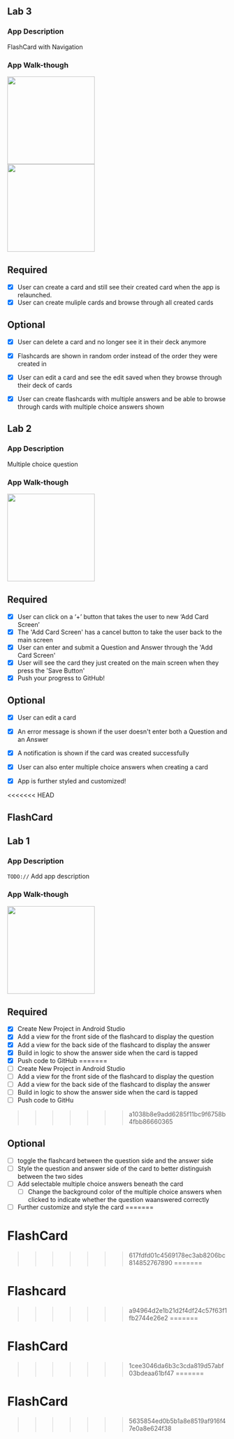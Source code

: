 ## Lab 3

### App Description
FlashCard with Navigation

### App Walk-though
<img src="https://media.giphy.com/media/20fjXBdTeieJNEj6C0/giphy.gif" width=200><br>
<img src="https://media.giphy.com/media/SDqWhPCvHGfofbXWG8/giphy.gif" width=200><br>

## Required
- [X] User can create a card and still see their created card when the app is relaunched.
- [X] User can create muliple cards and browse through all created cards

## Optional
- [X] User can delete a card and no longer see it in their deck anymore
- [X] Flashcards are shown in random order instead of the order they were created in
- [X] User can edit a card and see the edit saved when they browse through their deck of cards
- [X] User can create flashcards with multiple answers and be able to browse through cards with multiple choice answers shown



## Lab 2

### App Description
Multiple choice question

### App Walk-though

<img src="https://media.giphy.com/media/v1.Y2lkPTc5MGI3NjExMjU2NGFkMmJhMDgyMDg4MDM4OWQ0MzVlNGQ0ZDNhMzVkNDU0NWYzZSZjdD1n/6ugPpdlofkSwuIBU2Z/giphy.gif" width=200><br>


## Required
- [X] User can click on a ‘+’ button that takes the user to new ‘Add Card Screen’
- [X] The 'Add Card Screen' has a cancel button to take the user back to the main screen
- [X] User can enter and submit a Question and Answer through the 'Add Card Screen'
- [X] User will see the card they just created on the main screen when they press the 'Save Button'
- [X] Push your progress to GitHub!

## Optional
- [X] User can edit a card
- [X] An error message is shown if the user doesn't enter both a Question and an Answer
- [X] A notification is shown if the card was created successfully
- [X] User can also enter multiple choice answers when creating a card
- [X] App is further styled and customized!




<<<<<<< HEAD
## FlashCard

## Lab 1

### App Description
`TODO://` Add app description

### App Walk-though

<img src="https://media.giphy.com/media/v1.Y2lkPTc5MGI3NjExYWM1Mjk5OTE2ODViM2UzMDcxNGM0NjYwZGFhZTQwM2EzMGY5NjQwNiZjdD1n/RwX9JTbPLyWKSmaNVZ/giphy.gif" width=200><br>


## Required
- [X] Create New Project in Android Studio
- [X] Add a view for the front side of the flashcard to display the question
- [X] Add a view for the back side of the flashcard to display the answer
- [X] Build in logic to show the answer side when the card is tapped
- [X] Push code to GitHub
=======
- [ ] Create New Project in Android Studio
- [ ] Add a view for the front side of the flashcard to display the question
- [ ] Add a view for the back side of the flashcard to display the answer
- [ ] Build in logic to show the answer side when the card is tapped
- [ ] Push code to GitHu
>>>>>>> a1038b8e9add6285f11bc9f6758b4fbb86660365
## Optional
- [ ] toggle the flashcard between the question side and the answer side
- [ ] Style the question and answer side of the card to better distinguish between the two sides
- [ ] Add selectable multiple choice answers beneath the card
   - [ ] Change the background color of the multiple choice answers when clicked to indicate whether the question waanswered correctly
- [ ] Further customize and style the card
=======
# FlashCard
>>>>>>> 617fdfd01c4569178ec3ab8206bc814852767890
=======
# Flashcard
>>>>>>> a94964d2e1b21d2f4df24c57f63f1fb2744e26e2
=======
# FlashCard
>>>>>>> 1cee3046da6b3c3cda819d57abf03bdeaa61bf47
=======
# FlashCard
>>>>>>> 5635854ed0b5b1a8e8519af916f47e0a8e624f38
